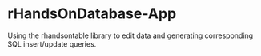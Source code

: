 # rHandsOnDatabase-App
Using the rhandsontable library to edit data and generating corresponding SQL insert/update queries. 
